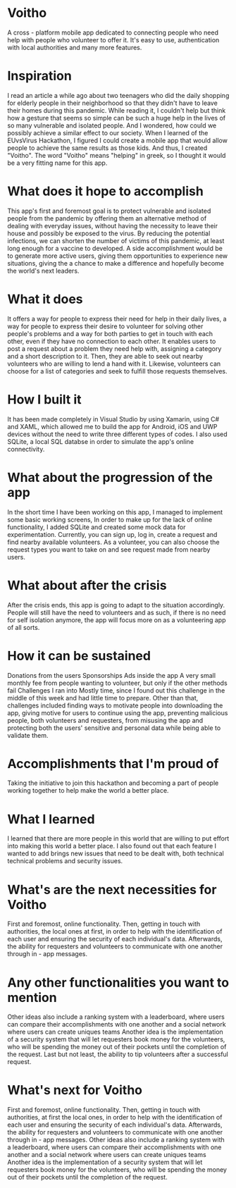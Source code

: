 # Voitho
A cross - platform mobile app dedicated to connecting people who need help with people who volunteer to offer it. It's easy to use, authentication with local authorities and many more features.

# Inspiration
I read an article a while ago about two teenagers who did the daily shopping for elderly people in their neighborhood so that they didn't have to leave their homes during this pandemic. While reading it, I couldn't help but think how a gesture that seems so simple can be such a huge help in the lives of so many vulnerable and isolated people. And I wondered, how could we possibly achieve a similar effect to our society. When I learned of the EUvsVirus Hackathon, I figured I could create a mobile app that would allow people to achieve the same results as those kids. And thus, I created "Voitho". The word "Voitho" means "helping" in greek, so I thought it would be a very fitting name for this app.

# What does it hope to accomplish
This app's first and foremost goal is to protect vulnerable and isolated people from the pandemic by offering them an alternative method of dealing with everyday issues, without having the necessity to leave their house and possibly be exposed to the virus. By reducing the potential infections, we can shorten the number of victims of this pandemic, at least long enough for a vaccine to developed. A side accomplishment would be to generate more active users, giving them opportunities to experience new situations, giving the a chance to make a difference and hopefully become the world's next leaders.

# What it does
It offers a way for people to express their need for help in their daily lives, a way for people to express their desire to volunteer for solving other people's problems and a way for both parties to get in touch with each other, even if they have no connection to each other. It enables users to post a request about a problem they need help with, assigning a category and a short description to it. Then, they are able to seek out nearby volunteers who are willing to lend a hand with it. Likewise, volunteers can choose for a list of categories and seek to fulfill those requests themselves.

# How I built it
It has been made completely in Visual Studio by using Xamarin, using C# and XAML, which allowed me to build the app for Android, iOS and UWP devices without the need to write three different types of codes. I also used SQLite, a local SQL databse in order to simulate the app's online connectivity.

# What about the progression of the app
In the short time I have been working on this app, I managed to implement some basic working screens, In order to make up for the lack of online functionality, I added SQLite and created some mock data for experimentation. Currently, you can sign up, log in, create a request and find nearby available volunteers. As a volunteer, you can also choose the request types you want to take on and see request made from nearby users.

# What about after the crisis
After the crisis ends, this app is going to adapt to the situation accordingly. People will still have the need to volunteers and as such, if there is no need for self isolation anymore, the app will focus more on as a volunteering app of all sorts.

# How it can be sustained
Donations from the users
Sponsorships
Ads inside the app
A very small monthly fee from people wanting to volunteer, but only if the other methods fail
Challenges I ran into
Mostly time, since I found out this challenge in the middle of this week and had little time to prepare. Other than that, challenges included finding ways to motivate people into downloading the app, giving motive for users to continue using the app, preventing malicious people, both volunteers and requesters, from misusing the app and protecting both the users' sensitive and personal data while being able to validate them.

# Accomplishments that I'm proud of
Taking the initiative to join this hackathon and becoming a part of people working together to help make the world a better place.

# What I learned
I learned that there are more people in this world that are willing to put effort into making this world a better place. I also found out that each feature I wanted to add brings new issues that need to be dealt with, both technical technical problems and security issues.

# What's are the next necessities for Voitho
First and foremost, online functionality. Then, getting in touch with authorities, the local ones at first, in order to help with the identification of each user and ensuring the security of each individual's data. Afterwards, the ability for requesters and volunteers to communicate with one another through in - app messages.

# Any other functionalities you want to mention
Other ideas also include a ranking system with a leaderboard, where users can compare their accomplishments with one another and a social network where users can create uniques teams Another idea is the implementation of a security system that will let requesters book money for the volunteers, who will be spending the money out of their pockets until the completion of the request. Last but not least, the ability to tip volunteers after a successful request.

# What's next for Voitho
First and foremost, online functionality. Then, getting in touch with authorities, at first the local ones, in order to help with the identification of each user and ensuring the security of each individual's data. Afterwards, the ability for requesters and volunteers to communicate with one another through in - app messages. Other ideas also include a ranking system with a leaderboard, where users can compare their accomplishments with one another and a social network where users can create uniques teams Another idea is the implementation of a security system that will let requesters book money for the volunteers, who will be spending the money out of their pockets until the completion of the request.
